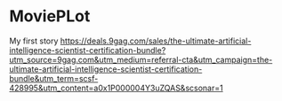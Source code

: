 # MoviePLot
My first story
https://deals.9gag.com/sales/the-ultimate-artificial-intelligence-scientist-certification-bundle?utm_source=9gag.com&utm_medium=referral-cta&utm_campaign=the-ultimate-artificial-intelligence-scientist-certification-bundle&utm_term=scsf-428995&utm_content=a0x1P000004Y3uZQAS&scsonar=1
